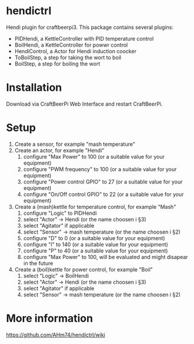 # hendictrl
Hendi plugin for craftbeerpi3. This package contains several plugins:
- PIDHendi, a KettleController with PID temperature control
- BoilHendi, a KettleController for powwr control
- HendiControl, a Actor for Hendi induction coocker
- ToBoilStep, a step for taking the wort to boil
- BoilStep, a step for boiling the wort
# Installation
Download via CraftBeerPi Web Interface and restart CraftBeerPi.
# Setup
1.  Create a sensor, for example "mash temperature"
1.  Create an actor, for example "Hendi"
    1. configure "Max Power" to 100 (or a suitable value for your equipment)
    1. configure "PWM frequency" to 100 (or a suitable value for your equipment)
    1. configure "Power control GPIO" to 27 (or a suitable value for your equipment)
    1. configure "On/Off control GPIO" to 22 (or a suitable value for your equipment)
1.  Create a (mash)kettle for temperature control, for example "Mash"
    1. configure "Logic" to PIDHendi
    1. select "Actor" -> Hendi (or the name choosen i §3)
    1. select "Agitator" if applicable 
    1. select "Sensor" -> mash temperature (or the name choosen i §2)   
    1. configure "D" to 0 (or a suitable value for your equipment)
    1. configure "I" to 140 (or a suitable value for your equipment)
    1. configure "P" to 40 (or a suitable value for your equipment)
    1. configure "Max Power" to 100, will be evaluated and might disapear in the future
1.  Create a (boil)kettle for power control, for example "Boil"
    1. select "Logic" -> BoilHendi
    1. select "Actor" -> Hendi (or the name choosen i §3)
    1. select "Agitator" if applicable
    1.  select "Sensor" -> mash temperature (or the name choosen i §2)
    
# More information
https://github.com/AHm74/hendictrl/wiki

